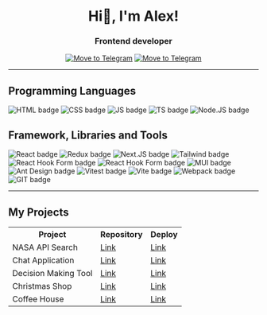<h1 align="center">Hi👋, I'm Alex!</h1> 
<h3 align="center">Frontend developer</h3>
<div align="center">
  <a href="https://t.me/sashapervykh"><img src="https://img.shields.io/badge/-telegram-26A5E4?style=for-the-badge&logo=Telegram&logoColor=white" alt="Move to Telegram"/></a>
  <a href="mailto:alekspervykh2230521@gmail.com" alt="Write to Gmail"/>
    <img src="https://img.shields.io/badge/-gmail-EA4335?style=for-the-badge&logo=Gmail&logoColor=white" alt="Move to Telegram"/>
  </a>
</div>
<hr />
<h2>Programming Languages</h2>
<div>
   <img src="https://img.shields.io/badge/-html-E34F26?style=for-the-badge&logo=HTML5&logoColor=white" alt="HTML badge"/>
   <img src="https://img.shields.io/badge/-css-663399?style=for-the-badge&logo=CSS&logoColor=white" alt="CSS badge"/>
   <img src="https://img.shields.io/badge/-javascript-F7DF1E?style=for-the-badge&logo=JavaScript&logoColor=white" alt="JS badge"/>
  <img src="https://img.shields.io/badge/-typescript-3178C6?style=for-the-badge&logo=TypeScript&logoColor=white" alt="TS badge"/>
  <img src="https://img.shields.io/badge/-node.js-5FA04E?style=for-the-badge&logo=Nodedotjs&logoColor=white" alt="Node.JS badge"/>
</div>
<h2>Framework, Libraries and Tools</h2>
<div>
   <img src="https://img.shields.io/badge/-react-61DAFB?style=for-the-badge&logo=React&logoColor=white" alt="React badge"/>
   <img src="https://img.shields.io/badge/-redux-764ABC?style=for-the-badge&logo=Redux&logoColor=white" alt="Redux badge"/>
   <img src="https://img.shields.io/badge/-Next.js-000000?style=for-the-badge&logo=Next.js&logoColor=white" alt="Next.JS badge"/>
  <img src="https://img.shields.io/badge/-tailwind_css-06B6D4?style=for-the-badge&logo=Tailwind%20CSS&logoColor=white" alt="Tailwind badge"/>
  <img src="https://img.shields.io/badge/-react_hook_form-EC5990?style=for-the-badge&logo=React%20Hook%20Form&logoColor=white" alt="React Hook Form badge"/>
   <img src="https://img.shields.io/badge/-zod-408AFF?style=for-the-badge&logo=zod&logoColor=white" alt="React Hook Form badge"/>
  <img src="https://img.shields.io/badge/-mui-007FFF?style=for-the-badge&logo=mui&logoColor=white" alt="MUI badge"/>
  <img src="https://img.shields.io/badge/-ant_design-0170FE?style=for-the-badge&logo=Ant%20Design&logoColor=white" alt="Ant Design badge"/>
  <img src="https://img.shields.io/badge/-vitest-6E9F18?style=for-the-badge&logo=Vitest&logoColor=white" alt="Vitest badge"/>
  <img src="https://img.shields.io/badge/-vite-646CFF?style=for-the-badge&logo=Vite&logoColor=white" alt="Vite badge"/>
  <img src="https://img.shields.io/badge/-webpack-8DD6F9?style=for-the-badge&logo=Webpack&logoColor=white" alt="Webpack badge"/>
  <img src="https://img.shields.io/badge/-git-F05032?style=for-the-badge&logo=Git&logoColor=white" alt="GIT badge"/>
</div>
<hr />
<h2>My Projects</h2>
<table><tbody>
  <tr><th>Project</th><th>Repository</th><th>Deploy</th></tr>
  <tr><td>NASA API Search</td><td><a href="https://space-search-2025.netlify.app/">Link</a></td><td><a href="https://github.com/sashapervykh/space-search">Link</a></td></tr>
  <tr><td>Chat Application</td><td><a href="https://rss-chat-2025.netlify.app/#/login">Link</a></td><td><a href="https://github.com/sashapervykh/rss-chat">Link</a></td></tr>
  <tr><td>Decision Making Tool</td><td><a href="https://rolling-scopes-school.github.io/sashapervykh-JSFE2024Q4/decision-making-tool/#/">Link</a></td><td><a href="https://github.com/sashapervykh/decision-making-tool">Link</a></td></tr>
  <tr><td>Christmas Shop</td><td><a href="https://christmas-shopping.netlify.app/">Link</a></td><td><a href="https://github.com/sashapervykh/christmas-shop">Link</a></td></tr>
  <tr><td>Coffee House</td><td><a href="https://sashapervykh.github.io/coffee-house/">Link</a></td><td><a href="https://github.com/sashapervykh/coffee-house/tree/develop">Link</a></td></tr>
</tbody></table>
